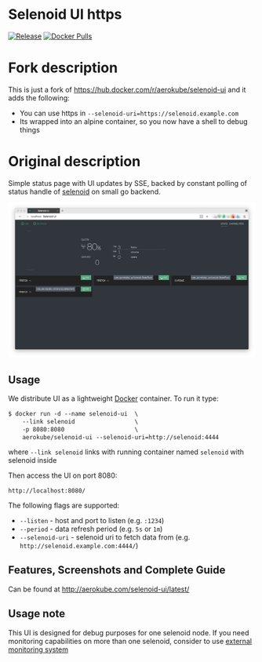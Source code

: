 # Selenoid UI https
[![Release](https://img.shields.io/github/release/mheiniger/selenoid-ui.svg)](https://github.com/mheiniger/selenoid-ui/releases/latest)
[![Docker Pulls](https://img.shields.io/docker/pulls/mheiniger/selenoid-ui-https.svg)](https://hub.docker.com/r/mheiniger/selenoid-ui-https)

# Fork description

This is just a fork of https://hub.docker.com/r/aerokube/selenoid-ui and it adds the following:
 - You can use https in `--selenoid-uri=https://selenoid.example.com`
 - Its wrapped into an alpine container, so you now have a shell to debug things

# Original description

Simple status page with UI updates by SSE,
backed by constant polling of status handle
of [selenoid](https://github.com/aerokube/selenoid) on small go backend.

![ui](https://raw.githubusercontent.com/aerokube/selenoid-ui/master/docs/img/stats-sessions.png)

## Usage

We distribute UI as a lightweight [Docker](http://docker.com/) container. To run it type:
```
$ docker run -d --name selenoid-ui  \
    --link selenoid                 \
    -p 8080:8080                    \
    aerokube/selenoid-ui --selenoid-uri=http://selenoid:4444
```

where `--link selenoid` links with running container named `selenoid` with selenoid inside

Then access the UI on port 8080:
```
http://localhost:8080/
```
The following flags are supported:

- `--listen` - host and port to listen (e.g. `:1234`)
- `--period` - data refresh period (e.g. `5s` or `1m`)
- `--selenoid-uri` - selenoid uri to fetch data from (e.g. `http://selenoid.example.com:4444/`)

## Features, Screenshots and Complete Guide

Can be found at http://aerokube.com/selenoid-ui/latest/

## Usage note

This UI is designed for debug purposes for one selenoid node. If you need
monitoring capabilities on more than one selenoid, consider
to use [external monitoring system](http://aerokube.com/selenoid/latest/#_sending_statistics_to_external_systems)
